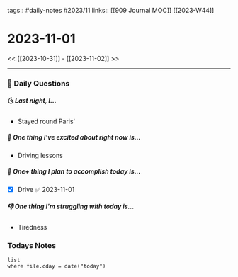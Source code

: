 tags:: #daily-notes #2023/11
links:: [[909 Journal MOC]] [[2023-W44]]
# 2023-11-01

<< [[2023-10-31]] - [[2023-11-02]] >>

---
### 📅 Daily Questions
##### 🌜 Last night, I...
- Stayed round Paris'

##### 🙌 One thing I've excited about right now is...
- Driving lessons

##### 🚀 One+ thing I plan to accomplish today is...
- [x] Drive ✅ 2023-11-01

##### 👎 One thing I'm struggling with today is...
- Tiredness

### Todays Notes
```dataview
list 
where file.cday = date("today")
```